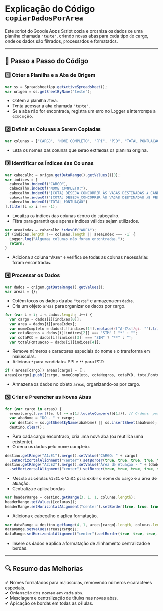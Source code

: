 
# Explicação do Código `copiarDadosPorArea`

Este script do Google Apps Script copia e organiza os dados de uma planilha chamada `"teste"`, criando novas abas para cada tipo de cargo, onde os dados são filtrados, processados e formatados.

---

## 📌 **Passo a Passo do Código**

### 1️⃣ **Obter a Planilha e a Aba de Origem**
```javascript
var ss = SpreadsheetApp.getActiveSpreadsheet();
var origem = ss.getSheetByName("teste");
```
- Obtém a planilha ativa.
- Tenta acessar a aba chamada `"teste"`.
- Se a aba não for encontrada, registra um erro no Logger e interrompe a execução.

### 2️⃣ **Definir as Colunas a Serem Copiadas**
```javascript
var colunas = ["CARGO", "NOME COMPLETO", "PPI", "PCD", "TOTAL PONTUAÇÃO"];
```
- Lista os nomes das colunas que serão extraídas da planilha original.

### 3️⃣ **Identificar os Índices das Colunas**
```javascript
var cabecalho = origem.getDataRange().getValues()[0];
var indices = [
  cabecalho.indexOf("CARGO"),
  cabecalho.indexOf("NOME COMPLETO:"),
  cabecalho.indexOf("[COTA] DESEJA CONCORRER ÀS VAGAS DESTINADAS A CANDIDATOS NEGROS E INDÍGENAS, CONFORME O ITEM 4 DA RESERVA DAS VAGAS PARA NEGROS E INDÍGENAS DO EDITAL?"),
  cabecalho.indexOf("[COTA] DESEJA CONCORRER ÀS VAGAS DESTINADAS ÀS PESSOAS COM DEFICIÊNCIA(PCD), CONFORME O ITEM 5 DO EDITAL?"),
  cabecalho.indexOf("TOTAL_PONTUAÇÃO")
].filter(i => i !== -1);
```
- Localiza os índices das colunas dentro do cabeçalho.
- Filtra para garantir que apenas índices válidos sejam utilizados.

```javascript
var areaIndex = cabecalho.indexOf("ÁREA");
if (indices.length !== colunas.length || areaIndex === -1) {
  Logger.log("Algumas colunas não foram encontradas.");
  return;
}
```
- Adiciona a coluna `"ÁREA"` e verifica se todas as colunas necessárias foram encontradas.

### 4️⃣ **Processar os Dados**
```javascript
var dados = origem.getDataRange().getValues();
var areas = {};
```
- Obtém todos os dados da aba `"teste"` e armazena em `dados`.
- Cria um objeto `areas` para organizar os dados por cargo.

```javascript
for (var i = 1; i < dados.length; i++) {
  var cargo = dados[i][indices[0]];
  var area = dados[i][areaIndex];
  var nomeCompleto = dados[i][indices[1]].replace(/[^A-Z\s]/gi, "").trim().toUpperCase();
  var cotaNegros = dados[i][indices[2]] === "SIM" ? "*" : "";
  var cotaPCD = dados[i][indices[3]] === "SIM" ? "**" : "";
  var totalPontuacao = dados[i][indices[4]];
```
- Remove números e caracteres especiais do nome e o transforma em maiúsculas.
- Adiciona `*` para candidatos PPI e `**` para PCD.

```javascript
if (!areas[cargo]) areas[cargo] = [];
areas[cargo].push([cargo, nomeCompleto, cotaNegros, cotaPCD, totalPontuacao]);
```
- Armazena os dados no objeto `areas`, organizando-os por cargo.

### 5️⃣ **Criar e Preencher as Novas Abas**
```javascript
for (var cargo in areas) {
  areas[cargo].sort((a, b) => a[1].localeCompare(b[1])); // Ordenar por nome completo
  var abaNome = "DO - " + cargo;
  var destino = ss.getSheetByName(abaNome) || ss.insertSheet(abaNome);
  destino.clear();
```
- Para cada cargo encontrado, cria uma nova aba (ou reutiliza uma existente).
- Ordena os dados pelo nome completo.

```javascript
destino.getRange("A1:E1").merge().setValue("CARGO: " + cargo)
  .setHorizontalAlignment("center").setBorder(true, true, true, true, true, true);
destino.getRange("A2:E2").merge().setValue("Área de Atuação - " + (dados.find(row => row[cabecalho.indexOf("CARGO")] === cargo) ? dados.find(row => row[cabecalho.indexOf("CARGO")] === cargo)[areaIndex] : "Não informada"))
  .setHorizontalAlignment("center").setBorder(true, true, true, true, true, true);
```
- Mescla as células `A1:E1` e `A2:E2` para exibir o nome do cargo e a área de atuação.
- Centraliza e aplica bordas.

```javascript
var headerRange = destino.getRange(3, 1, 1, colunas.length);
headerRange.setValues([colunas]);
headerRange.setHorizontalAlignment("center").setBorder(true, true, true, true, true, true);
```
- Adiciona o cabeçalho e aplica formatação.

```javascript
var dataRange = destino.getRange(4, 1, areas[cargo].length, colunas.length);
dataRange.setValues(areas[cargo]);
dataRange.setHorizontalAlignment("center").setBorder(true, true, true, true, true, true);
```
- Insere os dados e aplica a formatação de alinhamento centralizado e bordas.

---

## 🔍 **Resumo das Melhorias**
✔ Nomes formatados para maiúsculas, removendo números e caracteres especiais.  
✔ Ordenação dos nomes em cada aba.  
✔ Mesclagem e centralização de títulos nas novas abas.  
✔ Aplicação de bordas em todas as células.  
